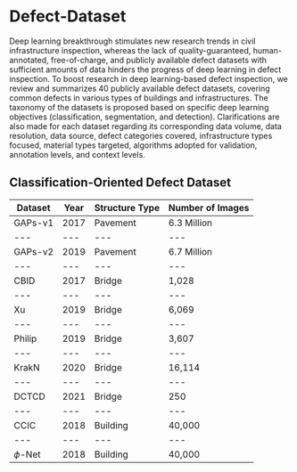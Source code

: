 # Defect-Dataset

Deep learning breakthrough stimulates new research trends in civil infrastructure inspection, whereas the lack of quality-guaranteed, human-annotated, free-of-charge, and publicly available defect datasets with sufficient amounts of data hinders the progress of deep learning in defect inspection. To boost research in deep learning-based defect inspection, we review and summarizes 40 publicly available defect datasets, covering common defects in various types of buildings and infrastructures. The taxonomy of the datasets is proposed based on specific deep learning objectives (classification, segmentation, and detection). Clarifications are also made for each dataset regarding its corresponding data volume, data resolution, data source, defect categories covered, infrastructure types focused, material types targeted, algorithms adopted for validation, annotation levels, and context levels.

## Classification-Oriented Defect Dataset

Dataset | Year | Structure Type | Number of Images |
--- | --- | --- | --- |
GAPs-v1 | 2017 | Pavement | 6.3 Million |
--- | --- | --- | --- |
GAPs-v2 | 2019 | Pavement | 6.7 Million |
--- | --- | --- | --- |
CBID | 2017 | Bridge | 1,028 |
--- | --- | --- | --- |
Xu | 2019 | Bridge | 6,069 |
--- | --- | --- | --- |
Philip | 2019 | Bridge | 3,607 |
--- | --- | --- | --- |
KrakN | 2020 | Bridge | 16,114 |
--- | --- | --- | --- |
DCTCD | 2021 | Bridge | 250 |
--- | --- | --- | --- |
CCIC | 2018 | Building | 40,000 |
--- | --- | --- | --- |
$\phi$-Net | 2018 | Building | 40,000 |
